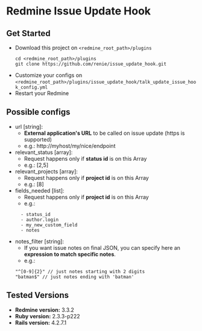 # Redmine Issue Update Hook

## Get Started

- Download this project on `<redmine_root_path>/plugins`
  ```
  cd <redmine_root_path>/plugins
  git clone https://github.com/renie/issue_update_hook.git
  ```
- Customize your configs on `<redmine_root_path>/plugins/issue_update_hook/talk_update_issue_hook_config.yml`
- Restart your Redmine

## Possible configs

- url [string]:
	- **External application's URL** to be called on issue update (https is supported)
	- e.g.: http://myhost/my/nice/endpoint
- relevant_status [array]:
	- Request happens only if **status id** is on this Array
	- e.g.: [2,5]
- relevant_projects [array]:
	- Request happens only if **project id** is on this Array
	- e.g.: [8]
- fields_needed [list]:
	- Request happens only if **project id** is on this Array
	- e.g.:
	```
      - status_id
      - author.login
      - my_new_custom_field
      - notes
    ```
- notes_filter [string]:
	- If you want issue notes on final JSON, you can specify here an **expression to match specific notes**.
	- e.g.:
	```
	"^[0-9]{2}" // just notes starting with 2 digits
    "batman$" // just notes ending with 'batman'
	```

## Tested Versions

- **Redmine version:** 3.3.2
- **Ruby version:** 2.3.3-p222
- **Rails version:** 4.2.7.1